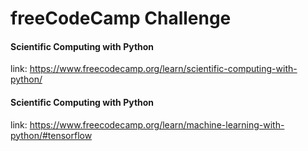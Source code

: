 # freeCodeCamp Challenge

#### Scientific Computing with Python
link: https://www.freecodecamp.org/learn/scientific-computing-with-python/

#### Scientific Computing with Python
link: https://www.freecodecamp.org/learn/machine-learning-with-python/#tensorflow
